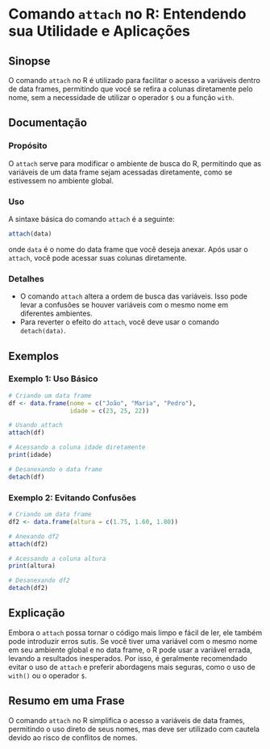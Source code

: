 <!--
Meta Description: # Comando `attach` no R: Entendendo sua Utilidade e Aplicações ## Sinopse O comando `attach` no R é utilizado para facilitar o acesso a variáveis dent...
Meta Keywords: attach, data, frame, comando, variáveis
-->

# Comando `attach` no R: Entendendo sua Utilidade e Aplicações

## Sinopse
O comando `attach` no R é utilizado para facilitar o acesso a variáveis dentro de data frames, permitindo que você se refira a colunas diretamente pelo nome, sem a necessidade de utilizar o operador `$` ou a função `with`.

## Documentação
### Propósito
O `attach` serve para modificar o ambiente de busca do R, permitindo que as variáveis de um data frame sejam acessadas diretamente, como se estivessem no ambiente global.

### Uso
A sintaxe básica do comando `attach` é a seguinte:

```R
attach(data)
```

onde `data` é o nome do data frame que você deseja anexar. Após usar o `attach`, você pode acessar suas colunas diretamente.

### Detalhes
- O comando `attach` altera a ordem de busca das variáveis. Isso pode levar a confusões se houver variáveis com o mesmo nome em diferentes ambientes.
- Para reverter o efeito do `attach`, você deve usar o comando `detach(data)`.

## Exemplos
### Exemplo 1: Uso Básico
```R
# Criando um data frame
df <- data.frame(nome = c("João", "Maria", "Pedro"),
                 idade = c(23, 25, 22))

# Usando attach
attach(df)

# Acessando a coluna idade diretamente
print(idade)

# Desanexando o data frame
detach(df)
```

### Exemplo 2: Evitando Confusões
```R
# Criando um data frame
df2 <- data.frame(altura = c(1.75, 1.60, 1.80))

# Anexando df2
attach(df2)

# Acessando a coluna altura
print(altura)

# Desanexando df2
detach(df2)
```

## Explicação
Embora o `attach` possa tornar o código mais limpo e fácil de ler, ele também pode introduzir erros sutis. Se você tiver uma variável com o mesmo nome em seu ambiente global e no data frame, o R pode usar a variável errada, levando a resultados inesperados. Por isso, é geralmente recomendado evitar o uso de `attach` e preferir abordagens mais seguras, como o uso de `with()` ou o operador `$`.

## Resumo em uma Frase
O comando `attach` no R simplifica o acesso a variáveis de data frames, permitindo o uso direto de seus nomes, mas deve ser utilizado com cautela devido ao risco de conflitos de nomes.